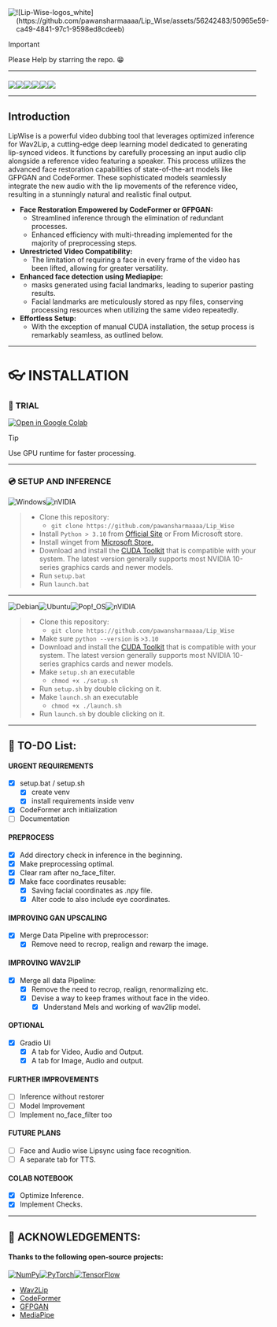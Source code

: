 <div style="display: flex; justify-content: space-between;">
    <img src = "https://github.com/pawansharmaaaa/Lip_Wise/assets/56242483/cca4987a-18e5-49f1-9eba-710f3c0655a7">![Lip-Wise-logos_white](https://github.com/pawansharmaaaa/Lip_Wise/assets/56242483/50965e59-ca49-4841-97c1-9598ed8cdeeb)

</div>

> [!IMPORTANT]
> Please Help by starring the repo. :grin:

---

<div style="display: flex; justify-content: flex-start; margin-top:20px;">
    <img src="https://github.com/pawansharmaaaa/Lip_Wise/assets/56242483/84e0a59e-84c5-476c-9c20-c717b3519cf6">
    <img src="https://img.shields.io/github/forks/pawansharmaaaa/Lip_Wise?style=social">
    <img src="https://img.shields.io/github/stars/pawansharmaaaa/Lip_Wise?style=social">
    <img src="https://img.shields.io/github/watchers/pawansharmaaaa/Lip_Wise?style=social">
    <img src="https://img.shields.io/github/contributors/pawansharmaaaa/Lip_Wise?style=social&logo=github">
    <img src="https://img.shields.io/github/commit-activity/w/pawansharmaaaa/Lip_Wise?style=social&logo=github">
</div>

---

## **Introduction**

LipWise is a powerful video dubbing tool that leverages optimized inference for Wav2Lip, a cutting-edge deep learning model dedicated to generating lip-synced videos. It functions by carefully processing an input audio clip alongside a reference video featuring a speaker. This process utilizes the advanced face restoration capabilities of state-of-the-art models like GFPGAN and CodeFormer. These sophisticated models seamlessly integrate the new audio with the lip movements of the reference video, resulting in a stunningly natural and realistic final output.

* **Face Restoration Empowered by CodeFormer or GFPGAN:**
    * Streamlined inference through the elimination of redundant processes.
    * Enhanced efficiency with multi-threading implemented for the majority of preprocessing steps.
* **Unrestricted Video Compatibility:**
    * The limitation of requiring a face in every frame of the video has been lifted, allowing for greater versatility.  
* **Enhanced face detection using Mediapipe:**
    * masks generated using facial landmarks, leading to superior pasting results.
    * Facial landmarks are meticulously stored as npy files, conserving processing resources when utilizing the same video repeatedly.
* **Effortless Setup:**
    *  With the exception of manual CUDA installation, the setup process is remarkably seamless, as outlined below.

---

# :eyeglasses: **INSTALLATION**
### :softball: **TRIAL**
<a href='https://colab.research.google.com/drive/1RSqHSi-ufSQCOlBGxCr8WOma1ihJuX9I?usp=sharing' target="_blank"><img alt='Open in Google Colab' src='https://img.shields.io/badge/OPEN_IN COLAB-100000?style=for-the-badge&logo=Google Colab&logoColor=927123&labelColor=black&color=ffffff'/></a>
> [!TIP]
> Use GPU runtime for faster processing.

---

### :cd: **SETUP AND INFERENCE**
![Windows](https://img.shields.io/badge/Windows-0078D6?style=for-the-badge&logo=windows&logoColor=white)![nVIDIA](https://img.shields.io/badge/nVIDIA-%2376B900.svg?style=for-the-badge&logo=nVIDIA&logoColor=white)
> * Clone this repository:
>   * `git clone https://github.com/pawansharmaaaa/Lip_Wise`
> * Install `Python > 3.10` from [Official Site](https://www.python.org/downloads/) or From Microsoft store.
> * Install winget from [Microsoft Store.](https://www.microsoft.com/p/app-installer/9nblggh4nns1#activetab=pivot:overviewtab)
> * Download and install the [CUDA Toolkit](https://developer.nvidia.com/cuda-downloads) that is compatible with your system. The latest version generally supports most NVIDIA 10-series graphics cards and newer models.
> * Run `setup.bat`
> * Run `launch.bat`

---

![Debian](https://img.shields.io/badge/Debian-D70A53?style=for-the-badge&logo=debian&logoColor=white)![Ubuntu](https://img.shields.io/badge/Ubuntu-E95420?style=for-the-badge&logo=ubuntu&logoColor=white)![Pop!\_OS](https://img.shields.io/badge/Pop!_OS-48B9C7?style=for-the-badge&logo=Pop!_OS&logoColor=white)![nVIDIA](https://img.shields.io/badge/nVIDIA-%2376B900.svg?style=for-the-badge&logo=nVIDIA&logoColor=white)
> * Clone this repository:
>   * `git clone https://github.com/pawansharmaaaa/Lip_Wise`
> * Make sure `python --version` is `>3.10`
> * Download and install the [CUDA Toolkit](https://developer.nvidia.com/cuda-downloads) that is compatible with your system. The latest version generally supports most NVIDIA 10-series graphics cards and newer models.
> * Make `setup.sh` an executable
>   * `chmod +x ./setup.sh`
> * Run `setup.sh` by double clicking on it.
> * Make `launch.sh` an executable
>   * `chmod +x ./launch.sh`
> * Run `launch.sh` by double clicking on it.

---

## :memo: **TO-DO** List:

#### URGENT REQUIREMENTS
- [x] setup.bat / setup.sh
    - [x] create venv
    - [x] install requirements inside venv
- [x] CodeFormer arch initialization
- [ ] Documentation

#### PREPROCESS
- [x] Add directory check in inference in the beginning.
- [x] Make preprocessing optimal.
- [x] Clear ram after no_face_filter.
- [x] Make face coordinates reusable:
    - [x] Saving facial coordinates as .npy file.
    - [x] Alter code to also include eye coordinates.

#### IMPROVING GAN UPSCALING
- [x] Merge Data Pipeline with preprocessor:
    - [x] Remove need to recrop, realign and rewarp the image.

#### IMPROVING WAV2LIP
- [x] Merge all data Pipeline:
    - [x] Remove the need to recrop, realign, renormalizing etc.
    - [x] Devise a way to keep frames without face in the video.
        - [x] Understand Mels and working of wav2lip model.

#### OPTIONAL
- [x] Gradio UI
    - [x] A tab for Video, Audio and Output.
    - [x] A tab for Image, Audio and output.

#### FURTHER IMPROVEMENTS
- [ ] Inference without restorer
- [ ] Model Improvement
- [ ] Implement no_face_filter too

#### FUTURE PLANS
- [ ] Face and Audio wise Lipsync using face recognition.
- [ ] A separate tab for TTS.

#### COLAB NOTEBOOK
- [x] Optimize Inference.
- [x] Implement Checks.

---

## :hugs: ACKNOWLEDGEMENTS:

#### Thanks to the following open-source projects:
[![NumPy](https://img.shields.io/badge/numpy-%23013243.svg?style=for-the-badge&logo=numpy&logoColor=white)](https://numpy.org/)[![PyTorch](https://img.shields.io/badge/PyTorch-%23EE4C2C.svg?style=for-the-badge&logo=PyTorch&logoColor=white)](https://pytorch.org/)[![TensorFlow](https://img.shields.io/badge/TensorFlow-%23FF6F00.svg?style=for-the-badge&logo=TensorFlow&logoColor=white)](https://www.tensorflow.org/)

* <a href="https://github.com/Rudrabha/Wav2Lip" target="_blank">Wav2Lip</a>
* <a href="https://github.com/sczhou/CodeFormer" target="_blank">CodeFormer</a>
* <a href="https://github.com/TencentARC/GFPGAN" target="_blank">GFPGAN</a>
* <a href="https://github.com/googlesamples/mediapipe" target="_blank">MediaPipe</a>

